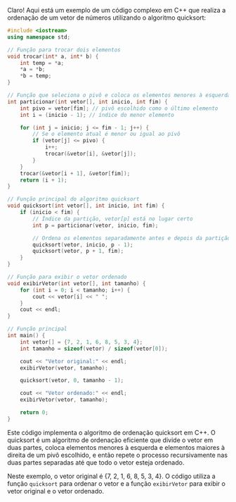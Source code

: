 Claro! Aqui está um exemplo de um código complexo em C++ que realiza a ordenação de um vetor de números utilizando o algoritmo quicksort:

```cpp
#include <iostream>
using namespace std;

// Função para trocar dois elementos
void trocar(int* a, int* b) {
    int temp = *a;
    *a = *b;
    *b = temp;
}

// Função que seleciona o pivô e coloca os elementos menores à esquerda e os maiores à direita
int particionar(int vetor[], int inicio, int fim) {
    int pivo = vetor[fim]; // pivô escolhido como o último elemento
    int i = (inicio - 1); // índice do menor elemento

    for (int j = inicio; j <= fim - 1; j++) {
        // Se o elemento atual é menor ou igual ao pivô
        if (vetor[j] <= pivo) {
            i++;
            trocar(&vetor[i], &vetor[j]);
        }
    }
    trocar(&vetor[i + 1], &vetor[fim]);
    return (i + 1);
}

// Função principal do algoritmo quicksort
void quicksort(int vetor[], int inicio, int fim) {
    if (inicio < fim) {
        // Índice da partição, vetor[p] está no lugar certo
        int p = particionar(vetor, inicio, fim);

        // Ordena os elementos separadamente antes e depois da partição
        quicksort(vetor, inicio, p - 1);
        quicksort(vetor, p + 1, fim);
    }
}

// Função para exibir o vetor ordenado
void exibirVetor(int vetor[], int tamanho) {
    for (int i = 0; i < tamanho; i++) {
        cout << vetor[i] << " ";
    }
    cout << endl;
}

// Função principal
int main() {
    int vetor[] = {7, 2, 1, 6, 8, 5, 3, 4};
    int tamanho = sizeof(vetor) / sizeof(vetor[0]);

    cout << "Vetor original:" << endl;
    exibirVetor(vetor, tamanho);

    quicksort(vetor, 0, tamanho - 1);

    cout << "Vetor ordenado:" << endl;
    exibirVetor(vetor, tamanho);

    return 0;
}
```

Este código implementa o algoritmo de ordenação quicksort em C++. O quicksort é um algoritmo de ordenação eficiente que divide o vetor em duas partes, coloca elementos menores à esquerda e elementos maiores à direita de um pivô escolhido, e então repete o processo recursivamente nas duas partes separadas até que todo o vetor esteja ordenado.

Neste exemplo, o vetor original é {7, 2, 1, 6, 8, 5, 3, 4}. O código utiliza a função `quicksort` para ordenar o vetor e a função `exibirVetor` para exibir o vetor original e o vetor ordenado.